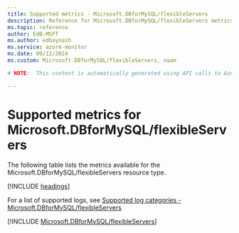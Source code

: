 ```yaml
---
title: Supported metrics - Microsoft.DBforMySQL/flexibleServers
description: Reference for Microsoft.DBforMySQL/flexibleServers metrics in Azure Monitor.
ms.topic: reference
author: EdB-MSFT
ms.author: edbaynash
ms.service: azure-monitor
ms.date: 09/12/2024
ms.custom: Microsoft.DBforMySQL/flexibleServers, naam

# NOTE:  This content is automatically generated using API calls to Azure. Any edits made on these files will be overwritten in the next run of the script. 

---
```


  
# Supported metrics for Microsoft.DBforMySQL/flexibleServers
  
The following table lists the metrics available for the Microsoft.DBforMySQL/flexibleServers resource type.  
  
  
[!INCLUDE [headings](~/reusable-content/ce-skilling/azure/includes/azure-monitor/reference/metrics/metrics-headings.md)]  
  
  
  
For a list of supported logs, see [Supported log categories - Microsoft.DBforMySQL/flexibleServers](../supported-logs/microsoft-dbformysql-flexibleservers-logs.md)  
  
 

[!INCLUDE [Microsoft.DBforMySQL/flexibleServers](~/reusable-content/ce-skilling/azure/includes/azure-monitor/reference/metrics/microsoft-dbformysql-flexibleservers-metrics-include.md)]  

